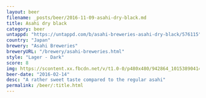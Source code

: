 ```yaml
---
layout: beer
filename: _posts/beer/2016-11-09-asahi-dry-black.md
title: Asahi dry black
category: beer
untappd: "https://untappd.com/b/asahi-breweries-asahi-dry-black/576115"
country: "Japan"
brewery: "Asahi Breweries"
breweryURL: "/brewery/asahi-breweries.html"
style: "Lager - Dark"
score: 8
img: https://scontent.xx.fbcdn.net/v/t1.0-0/p480x480/942864_10153890414673745_1846063327846189238_n.jpg?_nc_cat=105&_nc_ht=scontent.xx&oh=7de48e08d2a053ffed62138ff791c6c7&oe=5C923180
beer-date: "2016-02-14"
desc: "A rather sweet taste compared to the regular asahi"
permalink: /beer/:title.html
---
```

